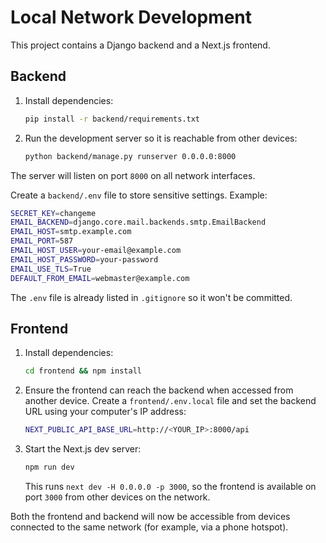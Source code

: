 # Local Network Development

This project contains a Django backend and a Next.js frontend.

## Backend
1. Install dependencies:
   ```bash
   pip install -r backend/requirements.txt
   ```
2. Run the development server so it is reachable from other devices:
   ```bash
   python backend/manage.py runserver 0.0.0.0:8000
   ```
The server will listen on port `8000` on all network interfaces.

Create a `backend/.env` file to store sensitive settings. Example:

```bash
SECRET_KEY=changeme
EMAIL_BACKEND=django.core.mail.backends.smtp.EmailBackend
EMAIL_HOST=smtp.example.com
EMAIL_PORT=587
EMAIL_HOST_USER=your-email@example.com
EMAIL_HOST_PASSWORD=your-password
EMAIL_USE_TLS=True
DEFAULT_FROM_EMAIL=webmaster@example.com
```

The `.env` file is already listed in `.gitignore` so it won't be committed.

## Frontend
1. Install dependencies:
   ```bash
   cd frontend && npm install
   ```
2. Ensure the frontend can reach the backend when accessed from another device.
   Create a `frontend/.env.local` file and set the backend URL using your computer's IP address:
   ```bash
   NEXT_PUBLIC_API_BASE_URL=http://<YOUR_IP>:8000/api
   ```
3. Start the Next.js dev server:
   ```bash
   npm run dev
   ```
   This runs `next dev -H 0.0.0.0 -p 3000`, so the frontend is available on port `3000` from other devices on the network.

Both the frontend and backend will now be accessible from devices connected to the same network (for example, via a phone hotspot).
